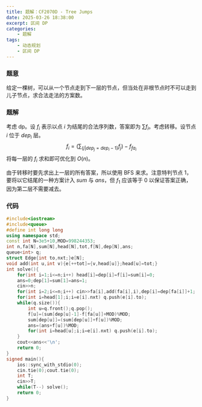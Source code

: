 ```yaml
---
title: 题解：CF2070D - Tree Jumps
date: 2025-03-26 18:38:00
excerpt: 区间 DP
categories: 
    - 题解
tags: 
    - 动态规划
    - 区间 DP
---
```

### 题意
给定一棵树，可以从一个节点走到下一层的节点，但当处在非根节点时不可以走到儿子节点，求合法走法的方案数。

### 题解
考虑 dp。设 $f_i$ 表示以点 $i$ 为结尾的合法序列数，答案即为 $\sum f_i$。考虑转移。设节点 $i$ 位于 $dep_i$ 层。
$$
f_i=\bigg(\sum_{\{j|dep_j=dep_i-1\}}f_j\bigg)-f_{fa_i}
$$
将每一层的 $f_i$ 求和即可优化到 $O(n)$。

由于转移时要先求出上一层的所有答案，所以使用 BFS 来求。注意特判节点 $1$，要将以它结尾的一种方案计入 $sum$ 与 $ans$，但 $f_1$ 应该等于 $0$ 以保证答案正确，因为第二层不需要减去。

### 代码
```cpp
#include<iostream>
#include<queue>
#define int long long
using namespace std;
const int N=3e5+10,MOD=998244353;
int n,fa[N],sum[N],head[N],tot,f[N],dep[N],ans;
queue<int> q;
struct Edge{int to,nxt;}e[N];
void add(int u,int v){e[++tot]={v,head[u]};head[u]=tot;}
int solve(){
    for(int i=1;i<=n;i++) head[i]=dep[i]=f[i]=sum[i]=0;
    ans=0;dep[1]=sum[1]=ans=1;
    cin>>n;
    for(int i=2;i<=n;i++) cin>>fa[i],add(fa[i],i),dep[i]=dep[fa[i]]+1;
    for(int i=head[1];i;i=e[i].nxt) q.push(e[i].to);
    while(q.size()){
        int u=q.front();q.pop();
        f[u]=(sum[dep[u]-1]-f[fa[u]]+MOD)%MOD;
        sum[dep[u]]=(sum[dep[u]]+f[u])%MOD;
        ans=(ans+f[u])%MOD;
        for(int i=head[u];i;i=e[i].nxt) q.push(e[i].to);
    }
    cout<<ans<<'\n';
    return 0;
}
signed main(){
    ios::sync_with_stdio(0);
    cin.tie(0);cout.tie(0);
    int T;
    cin>>T;
    while(T--) solve();
    return 0;
}
```